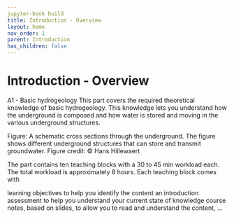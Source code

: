 ```yaml
---
jupyter-book build
title: Introduction - Overview
layout: home
nav_order: 1
parent: Introduction
has_children: false
---
```


<script
  src="https://cdn.mathjax.org/mathjax/latest/MathJax.js?config=TeX-AMS-MML_HTMLorMML"
  type="text/javascript">
</script>

# Introduction - **Overview**
A1 - Basic hydrogeology
This part covers the required theoretical knowledge of basic hydrogeology. This knowledge lets you understand how the underground is composed and how water is stored and moving in the various underground structures.

Figure: A schematic cross sections through the underground. The figure shows different underground structures that can store and transmit groundwater. Figure credit: © Hans Hillewaert

The part contains ten teaching blocks with a 30 to 45 min workload each. The total workload is approximately 8 hours. Each teaching block comes with

learning objectives to help you identify the content
an introduction assessment to help you understand your current state of knowledge
course notes, based on slides, to allow you to read and understand the content,
...
